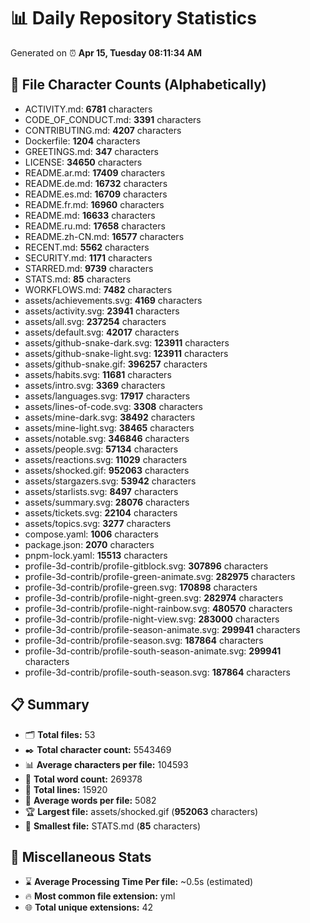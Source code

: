 # 📊 Daily Repository Statistics
Generated on ⏰ **Apr 15, Tuesday 08:11:34 AM**

## 📂 File Character Counts (Alphabetically)
- ACTIVITY.md: **6781** characters
- CODE_OF_CONDUCT.md: **3391** characters
- CONTRIBUTING.md: **4207** characters
- Dockerfile: **1204** characters
- GREETINGS.md: **347** characters
- LICENSE: **34650** characters
- README.ar.md: **17409** characters
- README.de.md: **16732** characters
- README.es.md: **16709** characters
- README.fr.md: **16960** characters
- README.md: **16633** characters
- README.ru.md: **17658** characters
- README.zh-CN.md: **16577** characters
- RECENT.md: **5562** characters
- SECURITY.md: **1171** characters
- STARRED.md: **9739** characters
- STATS.md: **85** characters
- WORKFLOWS.md: **7482** characters
- assets/achievements.svg: **4169** characters
- assets/activity.svg: **23941** characters
- assets/all.svg: **237254** characters
- assets/default.svg: **42017** characters
- assets/github-snake-dark.svg: **123911** characters
- assets/github-snake-light.svg: **123911** characters
- assets/github-snake.gif: **396257** characters
- assets/habits.svg: **11681** characters
- assets/intro.svg: **3369** characters
- assets/languages.svg: **17917** characters
- assets/lines-of-code.svg: **3308** characters
- assets/mine-dark.svg: **38492** characters
- assets/mine-light.svg: **38465** characters
- assets/notable.svg: **346846** characters
- assets/people.svg: **57134** characters
- assets/reactions.svg: **11029** characters
- assets/shocked.gif: **952063** characters
- assets/stargazers.svg: **53942** characters
- assets/starlists.svg: **8497** characters
- assets/summary.svg: **28076** characters
- assets/tickets.svg: **22104** characters
- assets/topics.svg: **3277** characters
- compose.yaml: **1006** characters
- package.json: **2070** characters
- pnpm-lock.yaml: **15513** characters
- profile-3d-contrib/profile-gitblock.svg: **307896** characters
- profile-3d-contrib/profile-green-animate.svg: **282975** characters
- profile-3d-contrib/profile-green.svg: **170898** characters
- profile-3d-contrib/profile-night-green.svg: **282974** characters
- profile-3d-contrib/profile-night-rainbow.svg: **480570** characters
- profile-3d-contrib/profile-night-view.svg: **283000** characters
- profile-3d-contrib/profile-season-animate.svg: **299941** characters
- profile-3d-contrib/profile-season.svg: **187864** characters
- profile-3d-contrib/profile-south-season-animate.svg: **299941** characters
- profile-3d-contrib/profile-south-season.svg: **187864** characters

## 📋 Summary
- 🗂️ **Total files:** 53
- ✒️ **Total character count:** 5543469
- 📊 **Average characters per file:** 104593
- 📝 **Total word count:** 269378
- 🧾 **Total lines:** 15920
- 📐 **Average words per file:** 5082
- 🏆 **Largest file:** assets/shocked.gif (**952063** characters)
- 🥉 **Smallest file:** STATS.md (**85** characters)

## 🌟 Miscellaneous Stats
- ⌛ **Average Processing Time Per file:** ~0.5s (estimated)
- 🔥 **Most common file extension:** yml
- 🌐 **Total unique extensions:** 42
